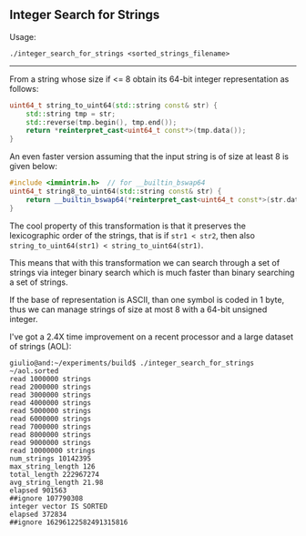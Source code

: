 Integer Search for Strings
--------------------------

Usage:

    ./integer_search_for_strings <sorted_strings_filename>

--------------------------

From a string whose size if <= 8 obtain its 64-bit integer representation
as follows:

```C++
uint64_t string_to_uint64(std::string const& str) {
    std::string tmp = str;
    std::reverse(tmp.begin(), tmp.end());
    return *reinterpret_cast<uint64_t const*>(tmp.data());
}
```
An even faster version assuming that the input string is of size at least 8
is given below:

```C++
#include <immintrin.h>  // for __builtin_bswap64
uint64_t string8_to_uint64(std::string const& str) {
	return __builtin_bswap64(*reinterpret_cast<uint64_t const*>(str.data()));
}
```

The cool property of this transformation is that it preserves
the lexicographic order of the strings, that is
if `str1 < str2`, then also `string_to_uint64(str1) < string_to_uint64(str1)`.

This means that with this transformation we can search through a set
of strings via integer binary search which is much faster than
binary searching a set of strings.

If the base of representation is ASCII, than one symbol is coded in 1 byte,
thus we can manage strings of size at most 8 with a 64-bit unsigned integer.

I've got a 2.4X time improvement on a recent processor
and a large dataset of strings (AOL):

	giulio@and:~/experiments/build$ ./integer_search_for_strings ~/aol.sorted 
	read 1000000 strings
	read 2000000 strings
	read 3000000 strings
	read 4000000 strings
	read 5000000 strings
	read 6000000 strings
	read 7000000 strings
	read 8000000 strings
	read 9000000 strings
	read 10000000 strings
	num_strings 10142395
	max_string_length 126
	total_length 222967274
	avg_string_length 21.98
	elapsed 901563
	##ignore 107790308
	integer vector IS SORTED
	elapsed 372834
	##ignore 16296122582491315816